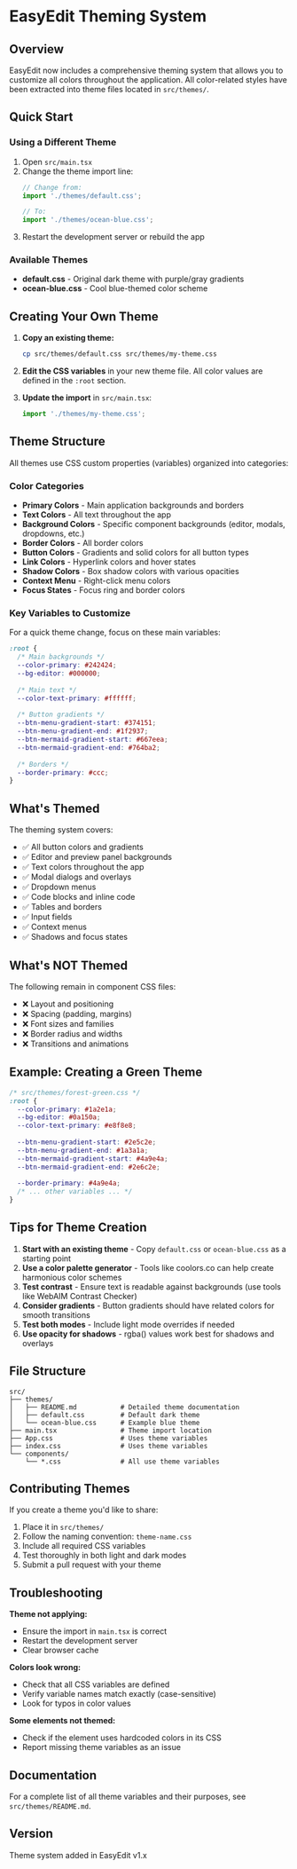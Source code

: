 # EasyEdit Theming System

## Overview

EasyEdit now includes a comprehensive theming system that allows you to customize all colors throughout the application. All color-related styles have been extracted into theme files located in `src/themes/`.

## Quick Start

### Using a Different Theme

1. Open `src/main.tsx`
2. Change the theme import line:
   ```typescript
   // Change from:
   import './themes/default.css';
   
   // To:
   import './themes/ocean-blue.css';
   ```
3. Restart the development server or rebuild the app

### Available Themes

- **default.css** - Original dark theme with purple/gray gradients
- **ocean-blue.css** - Cool blue-themed color scheme

## Creating Your Own Theme

1. **Copy an existing theme:**
   ```bash
   cp src/themes/default.css src/themes/my-theme.css
   ```

2. **Edit the CSS variables** in your new theme file. All color values are defined in the `:root` section.

3. **Update the import** in `src/main.tsx`:
   ```typescript
   import './themes/my-theme.css';
   ```

## Theme Structure

All themes use CSS custom properties (variables) organized into categories:

### Color Categories

- **Primary Colors** - Main application backgrounds and borders
- **Text Colors** - All text throughout the app
- **Background Colors** - Specific component backgrounds (editor, modals, dropdowns, etc.)
- **Border Colors** - All border colors
- **Button Colors** - Gradients and solid colors for all button types
- **Link Colors** - Hyperlink colors and hover states
- **Shadow Colors** - Box shadow colors with various opacities
- **Context Menu** - Right-click menu colors
- **Focus States** - Focus ring and border colors

### Key Variables to Customize

For a quick theme change, focus on these main variables:

```css
:root {
  /* Main backgrounds */
  --color-primary: #242424;
  --bg-editor: #000000;
  
  /* Main text */
  --color-text-primary: #ffffff;
  
  /* Button gradients */
  --btn-menu-gradient-start: #374151;
  --btn-menu-gradient-end: #1f2937;
  --btn-mermaid-gradient-start: #667eea;
  --btn-mermaid-gradient-end: #764ba2;
  
  /* Borders */
  --border-primary: #ccc;
}
```

## What's Themed

The theming system covers:

- ✅ All button colors and gradients
- ✅ Editor and preview panel backgrounds
- ✅ Text colors throughout the app
- ✅ Modal dialogs and overlays
- ✅ Dropdown menus
- ✅ Code blocks and inline code
- ✅ Tables and borders
- ✅ Input fields
- ✅ Context menus
- ✅ Shadows and focus states

## What's NOT Themed

The following remain in component CSS files:

- ❌ Layout and positioning
- ❌ Spacing (padding, margins)
- ❌ Font sizes and families
- ❌ Border radius and widths
- ❌ Transitions and animations

## Example: Creating a Green Theme

```css
/* src/themes/forest-green.css */
:root {
  --color-primary: #1a2e1a;
  --bg-editor: #0a150a;
  --color-text-primary: #e8f8e8;
  
  --btn-menu-gradient-start: #2e5c2e;
  --btn-menu-gradient-end: #1a3a1a;
  --btn-mermaid-gradient-start: #4a9e4a;
  --btn-mermaid-gradient-end: #2e6c2e;
  
  --border-primary: #4a9e4a;
  /* ... other variables ... */
}
```

## Tips for Theme Creation

1. **Start with an existing theme** - Copy `default.css` or `ocean-blue.css` as a starting point
2. **Use a color palette generator** - Tools like coolors.co can help create harmonious color schemes
3. **Test contrast** - Ensure text is readable against backgrounds (use tools like WebAIM Contrast Checker)
4. **Consider gradients** - Button gradients should have related colors for smooth transitions
5. **Test both modes** - Include light mode overrides if needed
6. **Use opacity for shadows** - rgba() values work best for shadows and overlays

## File Structure

```
src/
├── themes/
│   ├── README.md           # Detailed theme documentation
│   ├── default.css         # Default dark theme
│   └── ocean-blue.css      # Example blue theme
├── main.tsx                # Theme import location
├── App.css                 # Uses theme variables
├── index.css               # Uses theme variables
└── components/
    └── *.css               # All use theme variables
```

## Contributing Themes

If you create a theme you'd like to share:

1. Place it in `src/themes/`
2. Follow the naming convention: `theme-name.css`
3. Include all required CSS variables
4. Test thoroughly in both light and dark modes
5. Submit a pull request with your theme

## Troubleshooting

**Theme not applying:**
- Ensure the import in `main.tsx` is correct
- Restart the development server
- Clear browser cache

**Colors look wrong:**
- Check that all CSS variables are defined
- Verify variable names match exactly (case-sensitive)
- Look for typos in color values

**Some elements not themed:**
- Check if the element uses hardcoded colors in its CSS
- Report missing theme variables as an issue

## Documentation

For a complete list of all theme variables and their purposes, see `src/themes/README.md`.

## Version

Theme system added in EasyEdit v1.x
